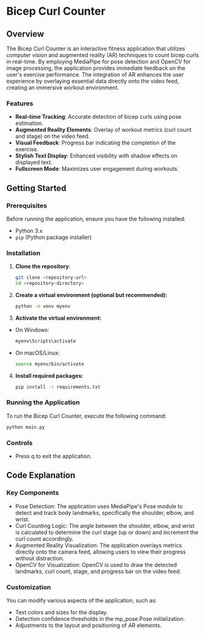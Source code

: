 # Bicep Curl Counter

## Overview
The Bicep Curl Counter is an interactive fitness application that utilizes computer vision and augmented reality (AR) techniques to count bicep curls in real-time. By employing MediaPipe for pose detection and OpenCV for image processing, the application provides immediate feedback on the user's exercise performance. The integration of AR enhances the user experience by overlaying essential data directly onto the video feed, creating an immersive workout environment.

### Features
- **Real-time Tracking**: Accurate detection of bicep curls using pose estimation.
- **Augmented Reality Elements**: Overlay of workout metrics (curl count and stage) on the video feed.
- **Visual Feedback**: Progress bar indicating the completion of the exercise.
- **Stylish Text Display**: Enhanced visibility with shadow effects on displayed text.
- **Fullscreen Mode**: Maximizes user engagement during workouts.

## Getting Started

### Prerequisites
Before running the application, ensure you have the following installed:
- Python 3.x
- `pip` (Python package installer)

### Installation

1. **Clone the repository**:
   ```bash
   git clone <repository-url>
   cd <repository-directory>
2. **Create a virtual environment (optional but recommended):**
   ```bash
   python -m venv myenv
3. **Activate the virtual environment:**

- On Windows:
   ```bash
   myenv\Scripts\activate
   ```
- On macOS/Linux:
   ```bash
   source myenv/bin/activate
4. **Install required packages:**

   ```bash
   pip install -r requirements.txt

### Running the Application
To run the Bicep Curl Counter, execute the following command:

```bash
python main.py
```
### Controls
- Press q to exit the application.
## Code Explanation
### Key Components
- Pose Detection: The application uses MediaPipe's Pose module to detect and track body landmarks, specifically the shoulder, elbow, and wrist.
- Curl Counting Logic: The angle between the shoulder, elbow, and wrist is calculated to determine the curl stage (up or down) and increment the curl count accordingly.
- Augmented Reality Visualization: The application overlays metrics directly onto the camera feed, allowing users to view their progress without distraction.
- OpenCV for Visualization: OpenCV is used to draw the detected landmarks, curl count, stage, and progress bar on the video feed.
### Customization
You can modify various aspects of the application, such as:

- Text colors and sizes for the display.
- Detection confidence thresholds in the mp_pose.Pose initialization.
- Adjustments to the layout and positioning of AR elements.
